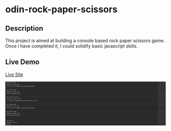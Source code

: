 # odin-rock-paper-scissors

## Description

This project is aimed at building a console based rock paper scissors game. Once I have completed it, I could solidify basic javascript skills.

## Live Demo

[Live Site](https://lamwahhinharold.github.io/odin-rock-paper-scissors/)

![Screenshot](./images/screenshot.png)
